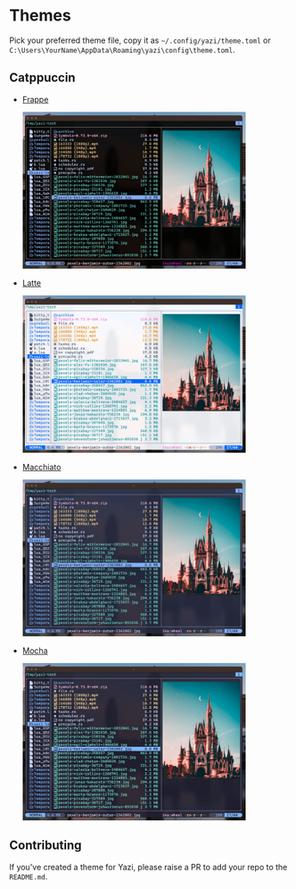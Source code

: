 # Themes

Pick your preferred theme file, copy it as `~/.config/yazi/theme.toml` or `C:\Users\YourName\AppData\Roaming\yazi\config\theme.toml`.

## Catppuccin

- [Frappe](./catppuccin-frappe)

  <img src="./catppuccin-frappe/screenshot.png" width="400" />

- [Latte](./catppuccin-latte)

  <img src="./catppuccin-latte/screenshot.png" width="400" />

- [Macchiato](./catppuccin-macchiato)

  <img src="./catppuccin-macchiato/screenshot.png" width="400" />

- [Mocha](./catppuccin-mocha)

  <img src="./catppuccin-mocha/screenshot.png" width="400" />

## Contributing

If you've created a theme for Yazi, please raise a PR to add your repo to the `README.md`.
